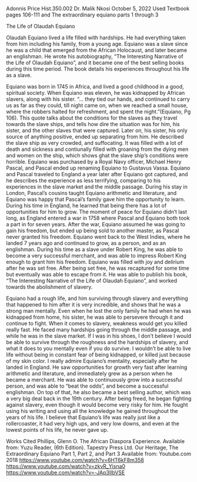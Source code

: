 Adonnis Price
Hist.350.002
Dr. Malik Nkosi
October 5, 2022
Used Textbook pages 106-111 and The extraordinary equiano parts 1 through 3

The Life of Olaudah Equiano

Olaudah Equiano lived a life filled with hardships. He had everything taken from him including his family, from a young age. Equiano was a slave since he was a child that emerged from the African Holocaust, and later became an englishman. He wrote his autobiography, “The Interesting Narrative of the Life of Olaudah Equiano”, and it became one of the best selling books during this time period. The book details his experiences throughout his life as a slave.

Equiano was born in 1745 in Africa, and lived a good childhood in a good, spiritual society. When Equiano was eleven, he was kidnapped by African slavers, along with his sister. “... they tied our hands, and continued to carry us as far as they could, till night came on, when we reached a small house, where the robbers halted for refreshment, and spent the night.”(Equiano, Pg 106). This quote talks about the conditions for the slaves as they travel towards the slave ships, and tells how dire the situation was for him, his sister, and the other slaves that were captured.  Later on, his sister, his only source of anything positive, ended up separating from him. He described the slave ship as very crowded, and suffocating. It was filled with a lot of death and sickness and contiunally filled with groaning from the dying men and women on the ship, which shows ghat the slave ship’s conditions were horrible. Equiano was purchased by a Royal Navy officer, Michael Henry Pascal, and Pascal ended up renaming Equiano to Gustavus Vassa. Equiano and Pascal traveled to England a year later after Equiano got captured, and he describes the experience as less terrifying, comparing to his experiences in the slave market and the middle passage. During his stay in London, Pascal’s cousins taught Equiano arithmetic and literature, and Equiano was happy that Pascal’s family gave him the opportunity to learn. During his time in England, he learned that being there has a lot of opportunities for him to grow. The moment of peace for Equiano didn’t last long, as England entered a war in 1758 where Pascal and Equiano both took a part in for seven years. After the war, Equiano assumed he was going to gain his freedom, but ended up being sold to another master, as Pascal never granted his freedom. Equiano went back to the West Indies, where he landed 7 years ago and continued to grow, as a person, and as an englishman. During his time as a slave under Robert King, he was able to become a very successful merchant, and was able to impress Robert King enough to grant him his freedom. Equiano was filled with joy and delirium after he was set free. After being set free, he was recaptured for some time but eventually was able to escape from it. He was able to publish his book, “The Interesting Narrative of the Life of Olaudah Equiano”, and worked towards the abolishment of slavery.

Equiano had a rough life, and him surviving through slavery and everything that happened to him after it is very incredible, and shows that he was a strong man mentally. Even when he lost the only family he had when he was kidnapped from home, his sister, he was able to persevere through it and continue to fight. When it comes to slavery, weakness would get you killed really fast. He faced many hardships going through the middle passage, and while he was in the slave market. If I was in his shoes, I don’t believe I would be able to survive through the roughness and the hardships of slavery, and what it does to you mentally even if you do survive. I wouldn’t be able to live life without being in constant fear of being kidnapped, or killed just because of my skin color.  I really admire Equiano’s mentality, especially after he landed in England.  He saw opportunities for growth very fast after learning arithmetic and literature, and immediately grew as a person when he became a merchant. He was able to continuously grow into a successful person, and was able to “beat the odds”, and become a successful englishman. On top of that, he also became a best selling author, which was a very big deal back in the 19th century. After being freed, he began fighting against slavery, even though it would become very risky for him. He fought using his writing and using all the knowledge he gained throughout the years of his life. I believe that Equiano’s life was really just like a rollercoaster, it had very high ups, and very low downs, and even at the lowest points of his life, he never gave up. 











Works Cited
Phillips, Glenn O. The African Diaspora Experience. Available from: Yuzu Reader, (6th Edition). Tapestry Press Ltd.
Our Heritage, The Extraordinary Equiano Part 1, Part 2, and Part 3 Available from: Youtube.com 2018
https://www.youtube.com/watch?v=6HT6kF8m358
https://www.youtube.com/watch?v=zkvR_Yisna0
https://www.youtube.com/watch?v=-JAp3lIbVSE

